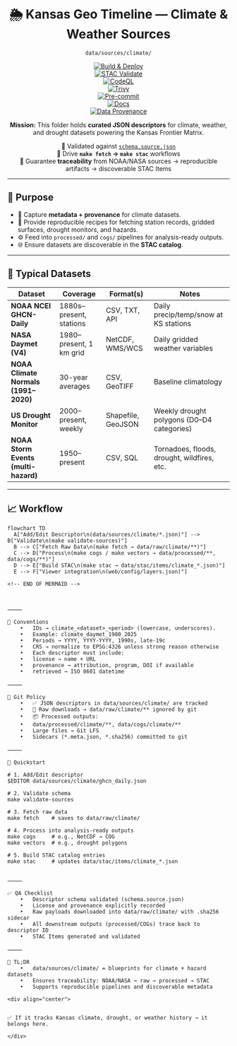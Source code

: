<div align="center">

# 🌦️ Kansas Geo Timeline — Climate & Weather Sources  
`data/sources/climate/`

[![Build & Deploy](https://github.com/bartytime4life/Kansas-Frontier-Matrix/actions/workflows/site.yml/badge.svg)](../../../.github/workflows/site.yml)  
[![STAC Validate](https://github.com/bartytime4life/Kansas-Frontier-Matrix/actions/workflows/stac-validate.yml/badge.svg)](../../../.github/workflows/stac-validate.yml)  
[![CodeQL](https://github.com/bartytime4life/Kansas-Frontier-Matrix/actions/workflows/codeql.yml/badge.svg)](../../../.github/workflows/codeql.yml)  
[![Trivy](https://github.com/bartytime4life/Kansas-Frontier-Matrix/actions/workflows/trivy.yml/badge.svg)](../../../.github/workflows/trivy.yml)  
[![Pre-commit](https://github.com/bartytime4life/Kansas-Frontier-Matrix/actions/workflows/pre-commit.yml/badge.svg)](../../../.pre-commit-config.yaml)  
[![Docs](https://img.shields.io/badge/docs-MCP%20Standards-blue.svg)](../../../docs/)  
[![Data Provenance](https://img.shields.io/badge/provenance-verified✅-green.svg)](../../../stac/items/climate/)  

**Mission:** This folder holds **curated JSON descriptors** for climate, weather, and drought datasets powering the Kansas Frontier Matrix.  

📌 Validated against [`schema.source.json`](../schema.source.json)  
📌 Drive **`make fetch` → `make stac`** workflows  
📌 Guarantee **traceability** from NOAA/NASA sources → reproducible artifacts → discoverable STAC Items  

</div>

---

## 🎯 Purpose

- 📖 Capture **metadata + provenance** for climate datasets.  
- 🔄 Provide reproducible recipes for fetching station records, gridded surfaces, drought monitors, and hazards.  
- ⚙️ Feed into `processed/` and `cogs/` pipelines for analysis-ready outputs.  
- 🌐 Ensure datasets are discoverable in the **STAC catalog**.  

---

## 📂 Typical Datasets

| Dataset                              | Coverage                  | Format(s)          | Notes                                       |
|--------------------------------------|---------------------------|--------------------|---------------------------------------------|
| **NOAA NCEI GHCN-Daily**             | 1880s–present, stations   | CSV, TXT, API      | Daily precip/temp/snow at KS stations       |
| **NASA Daymet (V4)**                 | 1980–present, 1 km grid   | NetCDF, WMS/WCS    | Daily gridded weather variables             |
| **NOAA Climate Normals (1991–2020)** | 30-year averages          | CSV, GeoTIFF       | Baseline climatology                        |
| **US Drought Monitor**               | 2000–present, weekly      | Shapefile, GeoJSON | Weekly drought polygons (D0–D4 categories)  |
| **NOAA Storm Events (multi-hazard)** | 1950–present              | CSV, SQL           | Tornadoes, floods, drought, wildfires, etc. |

---

## 📈 Workflow

```mermaid
flowchart TD
  A["Add/Edit Descriptor\n(data/sources/climate/*.json)"] --> B["Validate\n(make validate-sources)"]
  B --> C["Fetch Raw Data\n(make fetch → data/raw/climate/**)"]
  C --> D["Process\n(make cogs / make vectors → data/processed/**, data/cogs/**)"]
  D --> E["Build STAC\n(make stac → data/stac/items/climate_*.json)"]
  E --> F["Viewer integration\n(web/config/layers.json)"]

<!-- END OF MERMAID -->



⸻

🧭 Conventions
	•	IDs → climate_<dataset>_<period> (lowercase, underscores).
	•	Example: climate_daymet_1980_2025
	•	Periods → YYYY, YYYY-YYYY, 1990s, late-19c
	•	CRS → normalize to EPSG:4326 unless strong reason otherwise
	•	Each descriptor must include:
	•	license → name + URL
	•	provenance → attribution, program, DOI if available
	•	retrieved → ISO 8601 datetime

⸻

🔐 Git Policy
	•	✅ JSON descriptors in data/sources/climate/ are tracked
	•	🚫 Raw downloads → data/raw/climate/** ignored by git
	•	📦 Processed outputs:
	•	data/processed/climate/**, data/cogs/climate/**
	•	Large files → Git LFS
	•	Sidecars (*.meta.json, *.sha256) committed to git

⸻

🚀 Quickstart

# 1. Add/Edit descriptor
$EDITOR data/sources/climate/ghcn_daily.json

# 2. Validate schema
make validate-sources

# 3. Fetch raw data
make fetch    # saves to data/raw/climate/

# 4. Process into analysis-ready outputs
make cogs     # e.g., NetCDF → COG
make vectors  # e.g., drought polygons

# 5. Build STAC catalog entries
make stac     # updates data/stac/items/climate_*.json


⸻

✅ QA Checklist
	•	Descriptor schema validated (schema.source.json)
	•	License and provenance explicitly recorded
	•	Raw payloads downloaded into data/raw/climate/ with .sha256 sidecar
	•	All downstream outputs (processed/COGs) trace back to descriptor ID
	•	STAC Items generated and validated

⸻

📝 TL;DR
	•	data/sources/climate/ = blueprints for climate + hazard datasets
	•	Ensures traceability: NOAA/NASA → raw → processed → STAC
	•	Supports reproducible pipelines and discoverable metadata

<div align="center">


✅ If it tracks Kansas climate, drought, or weather history → it belongs here.

</div>
```
